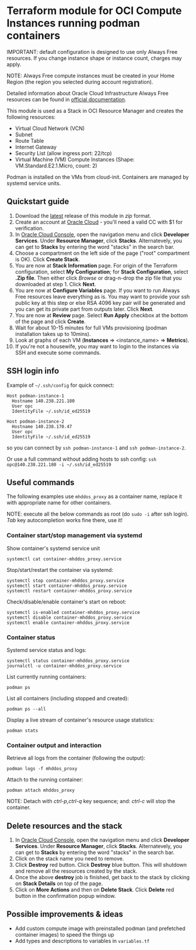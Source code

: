 # Terraform module for OCI Compute Instances running podman containers

IMPORTANT: default configuration is designed to use only Always Free resources. If you change instance shape or instance count, charges may apply.

NOTE: Always Free compute instances must be created in your Home Region (the region you selected during account registration).

Detailed information about Oracle Cloud Infrastructure Always Free resources can be found in [official documentation](https://docs.oracle.com/en-us/iaas/Content/FreeTier/freetier_topic-Always_Free_Resources.htm).

This module is used as a Stack in OCI Resource Manager and creates the following resources:

- Virtual Cloud Network (VCN)
- Subnet
- Route Table
- Internet Gateway
- Security List (allow ingress port: 22/tcp)
- Virtual Machine (VM) Compute Instances (Shape: VM.Standard.E2.1.Micro, count: 2)

Podman is installed on the VMs from cloud-init. Containers are managed by systemd service units.

## Quickstart guide

1. Download the [latest](../../releases/latest) release of this module in *zip* format.
1. Create an account at [Oracle Cloud](https://signup.cloud.oracle.com/) - you'll need a valid CC with $1 for verification.
1. In [Oracle Cloud Console](https://cloud.oracle.com/), open the navigation menu and click **Developer Services**. Under **Resource Manager**, click **Stacks**. Alternatevely, you can get to **Stacks** by entering the word "stacks" in the search bar.
1. Choose a compartment on the left side of the page ("root" compartment is OK). Click **Create Stack**.
1. You are now at **Stack Information** page. For origin of the Terraform configuration, select **My Configuration**; for **Stack Configuration**, select **.Zip file**. Then either click *Browse* or drag-n-drop the zip file that you downloaded at step 1. Click **Next**.
1. You are now at **Configure Variables** page. If you want to run Always Free resources leave everything as is. You may want to provide your ssh public key at this step or else RSA 4096 key pair will be generated and you can get its private part from outputs later. Click **Next**.
1. You are now at **Review** page. Select **Run Apply** checkbox at the bottom of the page and click **Create**.
1. Wait for about 10-15 minutes for full VMs provisioning (podman installation takes up to 10mins).
1. Look at graphs of each VM (**Instances** => <instance_name> => **Metrics**).
1. If you're not a housewife, you may want to login to the instances via SSH and execute some commands.

## SSH login info

Example of `~/.ssh/config` for quick connect:

```
Host podman-instance-1
  Hostname 140.238.221.180
  User opc
  IdentityFile ~/.ssh/id_ed25519

Host podman-instance-2
  Hostname 140.238.170.47
  User opc
  IdentityFile ~/.ssh/id_ed25519
```

so you can connect by `ssh podman-instance-1` and `ssh podman-instance-2`.

Or use a full command without adding hosts to ssh config: `ssh opc@140.238.221.180 -i ~/.ssh/id_ed25519`

## Useful commands

The following examples use `mhddos_proxy` as a container name, replace it with appropriate name for other containers.

NOTE: execute all the below commands as root (do `sudo -i` after ssh login). *Tab* key autocompletion works fine there, use it!

### Container start/stop management via systemd

Show container's systemd service unit

```
systemctl cat container-mhddos_proxy.service
```

Stop/start/restart the container via systemd:

```
systemctl stop container-mhddos_proxy.service
systemctl start container-mhddos_proxy.service
systemctl restart container-mhddos_proxy.service
```

Check/disable/enable container's start on reboot:

```
systemctl is-enabled container-mhddos_proxy.service
systemctl disable container-mhddos_proxy.service
systemctl enable container-mhddos_proxy.service
```

### Container status

Systemd service status and logs:

```
systemctl status container-mhddos_proxy.service
journalctl -u container-mhddos_proxy.service
```

List currently running containers:

```
podman ps
```

List all containers (including stopped and created):

```
podman ps --all
```

Display a live stream of container's resource usage statistics:

```
podman stats
```

### Container output and interaction

Retrieve all logs from the container (following the output):

```
podman logs -f mhddos_proxy
```

Attach to the running container:

```
podman attach mhddos_proxy
```

NOTE: Detach with *ctrl-p,ctrl-q* key sequence; and: *ctrl-c* will stop the container.

## Delete resources and the stack

1. In [Oracle Cloud Console](https://cloud.oracle.com/), open the navigation menu and click **Developer Services**. Under **Resource Manager**, click **Stacks**. Alternatevely, you can get to **Stacks** by entering the word "stacks" in the search bar.
1. Click on the stack name you need to remove.
1. Click **Destroy** red button. Click **Destroy** blue button. This will shutdown and remove all the resources created by the stack.
1. Once the above **destroy** job is finished, get back to the stack by clicking on **Stack Details** on top of the page.
1. Click on **More Actions** and then on **Delete Stack**. Click **Delete** red button in the confirmation popup window.

## Possible improvements & ideas

- Add custom compute image with preinstalled podman (and prefetched container images) to speed the things up
- Add types and descriptions to variables in `variables.tf`
